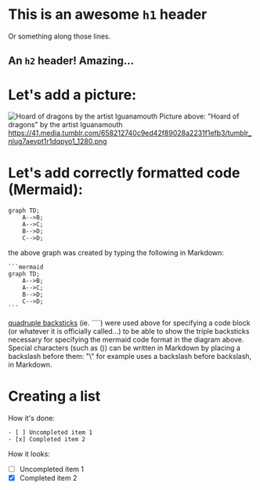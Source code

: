 # This is an awesome `h1` header
Or something along those lines.

## An `h2` header! Amazing...

# Let's add a picture:

![Hoard of dragons by the artist Iguanamouth](https://41.media.tumblr.com/658212740c9ed42f89028a2231f1efb3/tumblr_nlug7aevpt1r1dqpyo1_1280.png)
Picture above: "Hoard of dragons" by the artist Iguanamouth https://41.media.tumblr.com/658212740c9ed42f89028a2231f1efb3/tumblr_nlug7aevpt1r1dqpyo1_1280.png

# Let's add correctly formatted code (Mermaid):
```mermaid
graph TD;
    A-->B;
    A-->C;
    B-->D;
    C-->D;
```
the above graph was created by typing the following in Markdown:
````
```mermaid
graph TD;
    A-->B;
    A-->C;
    B-->D;
    C-->D;
```
````

[quadruple backsticks](https://docs.github.com/en/get-started/writing-on-github/working-with-advanced-formatting/creating-and-highlighting-code-blocks) \(ie. \`\`\`\`\) were used above for specifying a code block \(or whatever it is officially called...\) to be able to show the triple backsticks necessary for specifying the mermaid code format in the diagram above. Special characters \(such as \(\)\) can be written in Markdown by placing a backslash before them: "\\" for example uses a backslash before backslash, in Markdown.

# Creating a list
How it's done:
````
- [ ] Uncompleted item 1
- [x] Completed item 2
````
How it looks:

- [ ] Uncompleted item 1
- [x] Completed item 2
